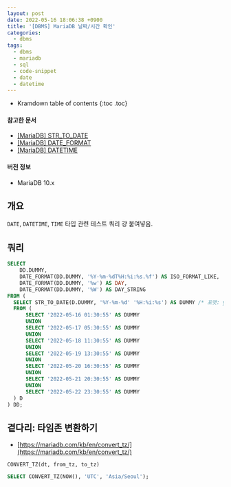 ```yaml
---
layout: post
date: 2022-05-16 18:06:38 +0900
title: '[DBMS] MariaDB 날짜/시간 확인'
categories:
  - dbms
tags:
  - dbms
  - mariadb
  - sql
  - code-snippet
  - date
  - datetime
---
```


* Kramdown table of contents
{:toc .toc}

#### 참고한 문서

- [\[MariaDB\] STR_TO_DATE](https://mariadb.com/kb/en/str_to_date/)
- [\[MariaDB\] DATE_FORMAT](https://mariadb.com/kb/en/date_format/)
- [\[MariaDB\] DATETIME](https://mariadb.com/kb/en/datetime/)

#### 버전 정보

- MariaDB 10.x

## 개요

`DATE`, `DATETIME`, `TIME` 타입 관련 테스트 쿼리 걍 붙여넣음.

## 쿼리

```sql
SELECT
    DD.DUMMY,
    DATE_FORMAT(DD.DUMMY, '%Y-%m-%dT%H:%i:%s.%f') AS ISO_FORMAT_LIKE,
    DATE_FORMAT(DD.DUMMY, '%w') AS DAY,
    DATE_FORMAT(DD.DUMMY, '%W') AS DAY_STRING
FROM (
  SELECT STR_TO_DATE(D.DUMMY, '%Y-%m-%d' '%H:%i:%s') AS DUMMY /* 포맷: yyyy-MM-dd HH:mm:dd */
  FROM (
	  SELECT '2022-05-16 01:30:55' AS DUMMY
	  UNION
	  SELECT '2022-05-17 05:30:55' AS DUMMY
	  UNION
	  SELECT '2022-05-18 11:30:55' AS DUMMY
	  UNION
	  SELECT '2022-05-19 13:30:55' AS DUMMY
	  UNION
	  SELECT '2022-05-20 16:30:55' AS DUMMY
	  UNION
	  SELECT '2022-05-21 20:30:55' AS DUMMY
	  UNION
	  SELECT '2022-05-22 23:30:55' AS DUMMY
  ) D
) DD;
```

## 곁다리: 타임존 변환하기

- [https://mariadb.com/kb/en/convert_tz/](https://mariadb.com/kb/en/convert_tz/)

```
CONVERT_TZ(dt, from_tz, to_tz)
```

```sql
SELECT CONVERT_TZ(NOW(), 'UTC', 'Asia/Seoul');
```
